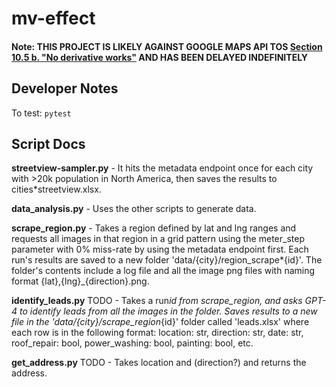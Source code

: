 # mv-effect

#### Note: THIS PROJECT IS LIKELY AGAINST GOOGLE MAPS API TOS [Section 10.5 b. "No derivative works"](https://developers.google.com/maps/terms-20180207) AND HAS BEEN DELAYED INDEFINITELY

## Developer Notes

To test: `pytest`

## Script Docs

**streetview-sampler.py** - It hits the metadata endpoint once for each city with >20k population in North America, then saves the results to cities\*streetview.xlsx.

**data_analysis.py** - Uses the other scripts to generate data.

**scrape_region.py** - Takes a region defined by lat and lng ranges and requests all images in that region in a grid pattern using the meter_step parameter with 0% miss-rate by using the metadata endpoint first. Each run's results are saved to a new folder 'data/{city}/region_scrape\*{id}'. The folder's contents include a log file and all the image png files with naming format {lat},{lng}\_{direction}.png.

**identify_leads.py** TODO - Takes a run*id from scrape_region, and asks GPT-4 to identify leads from all the images in the folder. Saves results to a new file in the 'data/{city}/scrape_region*{id}' folder called 'leads.xlsx' where each row is in the following format: location: str, direction: str, date: str, roof_repair: bool, power_washing: bool, painting: bool, etc.

**get_address.py** TODO - Takes location and (direction?) and returns the address.
